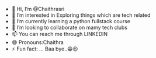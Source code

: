 - 👋 Hi, I’m @Chaithrasri
- 👀 I’m interested in Exploring things which are tech related
- 🌱 I’m currently learning a python fullstack course 
- 💞️ I’m looking to collaborate on mamy tech clubs
- 📫 You can reach me through LINKEDIN 
- 😄 Pronouns:Chaithra
- ⚡ Fun fact: ... Baa bye..😁😉

<!---
Chaithrasri/Chaithrasri is a ✨ special ✨ repository because its `README.md` (this file) appears on your GitHub profile.
You can click the Preview link to take a look at your changes.
--->
